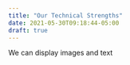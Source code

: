 ```yaml
---
title: "Our Technical Strengths"
date: 2021-05-30T09:18:44-05:00
draft: true
---
```


We can display images and text 